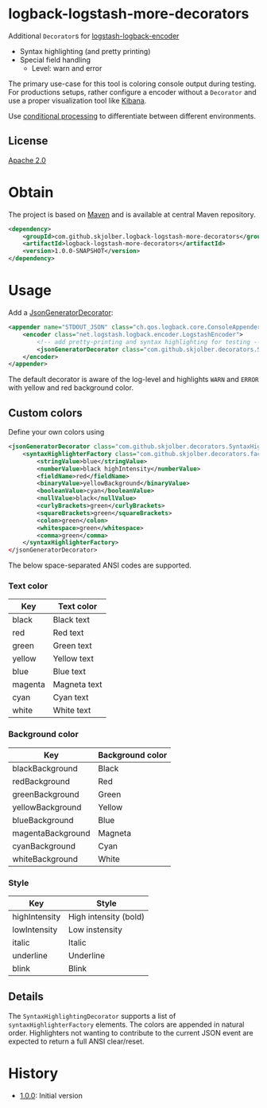 # logback-logstash-more-decorators
Additional `Decorator`s for [logstash-logback-encoder]

  * Syntax highlighting (and pretty printing)
  * Special field handling
    * Level: warn and error

The primary use-case for this tool is coloring console output during testing. For productions setups, rather configure a encoder without a `Decorator` and use a proper visualization tool like [Kibana]. 

Use [conditional processing] to differentiate between different environments.

## License
[Apache 2.0]

# Obtain
The project is based on [Maven] and is available at central Maven repository.

```xml
<dependency>
    <groupId>com.github.skjolber.logback-logstash-more-decorators</groupId>
    <artifactId>logback-logstash-more-decorators</artifactId>
    <version>1.0.0-SNAPSHOT</version>
</dependency>
```

# Usage
Add a [JsonGeneratorDecorator]:

```xml
<appender name="STDOUT_JSON" class="ch.qos.logback.core.ConsoleAppender">
	<encoder class="net.logstash.logback.encoder.LogstashEncoder">
		<!-- add pretty-printing and syntax highlighting for testing -->
		<jsonGeneratorDecorator class="com.github.skjolber.decorators.SyntaxHighligtingDecorator"/>
	</encoder>
</appender>
```

The default decorator is aware of the log-level and highlights `WARN` and `ERROR` with yellow and red background color. 

## Custom colors
Define your own colors using

```xml
<jsonGeneratorDecorator class="com.github.skjolber.decorators.SyntaxHighligtingDecorator"/>
	<syntaxHighlighterFactory class="com.github.skjolber.decorators.factory.LogLevelSingleSyntaxHighlighter">
		<stringValue>blue</stringValue>
		<numberValue>black highIntensity</numberValue>
		<fieldName>red</fieldName>
		<binaryValue>yellowBackground</binaryValue>
		<booleanValue>cyan</booleanValue>
		<nullValue>black</nullValue>
		<curlyBrackets>green</curlyBrackets>
		<squareBrackets>green</squareBrackets>
		<colon>green</colon>
		<whitespace>green</whitespace>
		<comma>green</comma>
	</syntaxHighlighterFactory>
</jsonGeneratorDecorator>
 ```

The below space-separated ANSI codes are supported.

### Text color
| Key | Text color |
| ----- | ----------- |
| black | Black text |
|red | Red text | 
|green | Green text |
|yellow | Yellow text |
|blue | Blue text |
|magenta | Magneta text |
|cyan | Cyan text |
|white | White text |

### Background color
| Key | Background color |
| ----- | ----------- |
|blackBackground | Black |
|redBackground | Red |
|greenBackground | Green |
|yellowBackground | Yellow |
|blueBackground | Blue |
|magentaBackground | Magneta |
|cyanBackground | Cyan | 
|whiteBackground | White |

### Style
| Key | Style |
| ----- | ----------- |
|highIntensity | High intensity (bold) |
|lowIntensity | Low instensity |
|italic | Italic
|underline | Underline
|blink| Blink |


## Details
The `SyntaxHighlightingDecorator` supports a list of `syntaxHighlighterFactory` elements. The colors are appended in natural order. Highlighters not wanting to contribute to the current JSON event are expected to return a full ANSI clear/reset.

# History

 - [1.0.0]: Initial version

[Apache 2.0]:          		http://www.apache.org/licenses/LICENSE-2.0.html
[issue-tracker]:       		https://github.com/skjolber/logback-logstash-more-decorators/issues
[Maven]:                	http://maven.apache.org/
[1.0.0]:					https://github.com/skjolber/logback-logstash-more-decorators/releases/tag/logback-logstash-more-decorators-1.0.0
[jackson-syntax-highlight]:	https://github.com/skjolber/jackson-syntax-highlight
[Jackson]:					https://github.com/FasterXML/jackson
[ANSI]:						https://en.wikipedia.org/wiki/ANSI_escape_code
[JSON]:						https://no.wikipedia.org/wiki/JSON
[JsonGeneratorDecorator]:	https://github.com/logstash/logstash-logback-encoder/blob/master/src/main/java/net/logstash/logback/decorate/JsonGeneratorDecorator.java
[logstash-logback-encoder]:	https://github.com/logstash/logstash-logback-encoder
[Kibana]:                   https://www.elastic.co/products/kibana
[conditional processing]:	https://logback.qos.ch/manual/configuration.html#conditional

